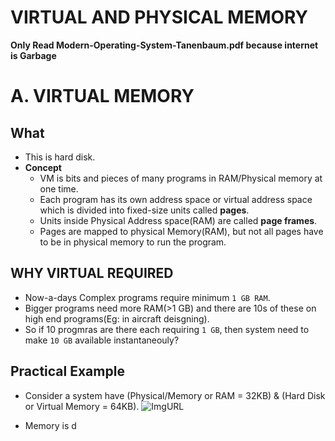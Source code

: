 # VIRTUAL AND PHYSICAL MEMORY
**Only Read Modern-Operating-System-Tanenbaum.pdf because internet is Garbage**

# A. VIRTUAL MEMORY
## What
- This is hard disk.
- **Concept** 
  - VM is bits and pieces of many programs in RAM/Physical memory at one time.
  - Each program has its own address space or virtual address space which is divided into fixed-size units called **pages**.
  - Units inside Physical Address space(RAM) are called **page frames**.
  - Pages are mapped to physical Memory(RAM), but not all pages have to be in physical memory to run the program.

## WHY VIRTUAL REQUIRED
- Now-a-days Complex programs require minimum `1 GB RAM`.
- Bigger programs need more RAM(>1 GB) and there are 10s of these on high end programs(Eg: in aircraft deisgning).
- So if 10 progmras are there each requiring `1 GB`, then system need to make `10 GB` available instantaneouly?

## Practical Example
- Consider a system have (Physical/Memory or RAM = 32KB) & (Hard Disk or Virtual Memory = 64KB).
![ImgURL](https://i.ibb.co/3Mk2pk3/virtual-physical.png)

- Memory is d
